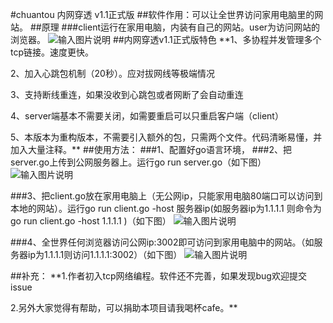 #chuantou 内网穿透 v1.1正式版
##软件作用：可以让全世界访问家用电脑里的网站。
##原理
###client运行在家用电脑，内装有自己的网站。user为访问网站的浏览器。
![输入图片说明](http://git.oschina.net/uploads/images/2017/0313/235933_fd3a3ee6_891703.png "在这里输入图片标题")
##内网穿透v1.1正式版特色
 **1、多协程并发管理多个tcp链接。速度更快。

2、加入心跳包机制（20秒）。应对拔网线等极端情况

3、支持断线重连，如果没收到心跳包或者网断了会自动重连

4、server端基本不需要关闭，如需要重启可以只重启客户端（client）

5、本版本为重构版本，不需要引入额外的包，只需两个文件。代码清晰易懂，并加入大量注释。** 
##使用方法：
###1、配置好go语言环境，
###2、把server.go上传到公网服务器上。运行go run server.go（如下图）
![输入图片说明](http://git.oschina.net/uploads/images/2017/0322/165645_8df360fb_891703.png "在这里输入图片标题")

###3、把client.go放在家用电脑上（无公网ip，只能家用电脑80端口可以访问到本地的网站）。运行go run client.go -host 服务器ip(如服务器ip为1.1.1.1 则命令为go run client.go -host 1.1.1.1 )（如下图）
![输入图片说明](http://git.oschina.net/uploads/images/2017/0322/165657_05e540b1_891703.png "在这里输入图片标题")

###4、全世界任何浏览器访问公网ip:3002即可访问到家用电脑中的网站。（如服务器ip为1.1.1.1则访问1.1.1.1:3002）（如下图）
![输入图片说明](http://git.oschina.net/uploads/images/2017/0322/165708_62c3c386_891703.png "在这里输入图片标题")

##补充：
 **1.作者初入tcp网络编程。软件还不完善，如果发现bug欢迎提交issue

2.另外大家觉得有帮助，可以捐助本项目请我喝杯cafe。** 
